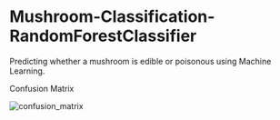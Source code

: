 # Mushroom-Classification-RandomForestClassifier
 Predicting whether a mushroom is edible or poisonous using Machine Learning.

 Confusion Matrix

 
![confusion_matrix](https://github.com/striderzz/Mushroom-Classification-RandomForestClassifier/assets/72110940/34a8090d-3e2d-401c-92c6-b5d4464211bd)
